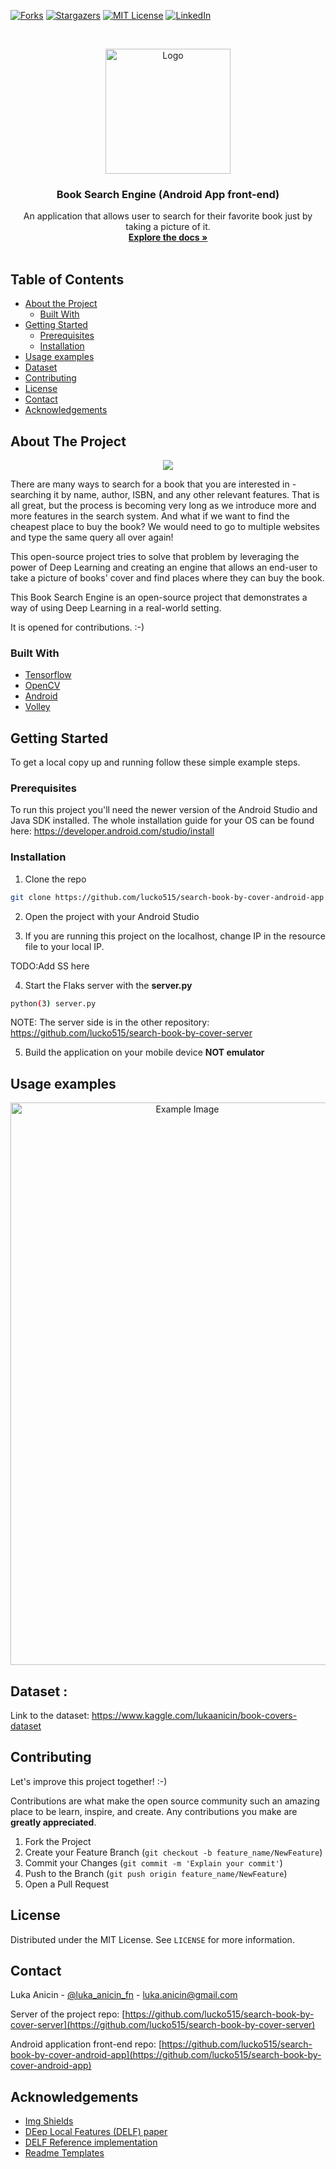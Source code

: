 [![Forks][forks-shield]][forks-url]
[![Stargazers][stars-shield]][stars-url]
[![MIT License][license-shield]][license-url]
[![LinkedIn][linkedin-shield]][linkedin-url]



<!-- PROJECT LOGO -->
<br />
<p align="center">
  <a href="https://github.com/lucko515/search-book-by-cover-server">
    <img src="readme_mats/Icon.png" alt="Logo" width="200" height="200">
  </a>

  <h3 align="center">Book Search Engine (Android App front-end)</h3>

  <p align="center">
    An application that allows user to search for their favorite book just by taking a picture of it.
    <br />
    <a href="https://github.com/lucko515/search-book-by-cover-server"><strong>Explore the docs »</strong></a>
    <br />
    <br />
  </p>
</p>



<!-- TABLE OF CONTENTS -->
## Table of Contents

* [About the Project](#about-the-project)
  * [Built With](#built-with)
* [Getting Started](#getting-started)
  * [Prerequisites](#prerequisites)
  * [Installation](#installation)
* [Usage examples](#usage-examples)
* [Dataset](#dataset)
* [Contributing](#contributing)
* [License](#license)
* [Contact](#contact)
* [Acknowledgements](#acknowledgements)



<!-- ABOUT THE PROJECT -->
## About The Project

<p align="center">
<img src="readme_mats/project_demo.gif"></img>
</p>

There are many ways to search for a book that you are interested in -  searching it by name, author, ISBN, and any other relevant features. That is all great, but the process is becoming very long as we introduce more and more features in the search system. And what if we want to find the cheapest place to buy the book? We would need to go to multiple websites and type the same query all over again! 

This open-source project tries to solve that problem by leveraging the power of Deep Learning and creating an engine that allows an end-user to take a picture of books' cover and find places where they can buy the book. 

This Book Search Engine is an open-source project that demonstrates a way of using Deep Learning in a real-world setting. 

It is opened for contributions. :-)


### Built With
* [Tensorflow](https://www.tensorflow.org/)
* [OpenCV](https://opencv.org/)
* [Android](https://developer.android.com/guide)
* [Volley](https://developer.android.com/training/volley)



<!-- GETTING STARTED -->
## Getting Started

To get a local copy up and running follow these simple example steps.

### Prerequisites

To run this project you'll need the newer version of the Android Studio and Java SDK installed.
The whole installation guide for your OS can be found here: https://developer.android.com/studio/install

### Installation

1. Clone the repo
```sh
git clone https://github.com/lucko515/search-book-by-cover-android-app.git
```
2. Open the project with your Android Studio

3. If you are running this project on the localhost, change IP in the resource file to your local IP.

TODO:Add SS here

4. Start the Flaks server with the **server.py**
```sh
python(3) server.py
```
NOTE: The server side is in the other repository: https://github.com/lucko515/search-book-by-cover-server

5. Build the application on your mobile device **NOT emulator**


<!-- USAGE EXAMPLES -->
## Usage examples

<p align="center"> 
   <img src="readme_mats/book_search_examples.jpg" alt="Example Image" width="550" height="900">
</p>
  
<!-- DATASET -->
## Dataset :

Link to the dataset: https://www.kaggle.com/lukaanicin/book-covers-dataset

<!-- CONTRIBUTING -->
## Contributing

Let's improve this project together! :-)

Contributions are what make the open source community such an amazing place to be learn, inspire, and create. Any contributions you make are **greatly appreciated**. 

1. Fork the Project
2. Create your Feature Branch (`git checkout -b feature_name/NewFeature`)
3. Commit your Changes (`git commit -m 'Explain your commit'`)
4. Push to the Branch (`git push origin feature_name/NewFeature`)
5. Open a Pull Request



<!-- LICENSE -->
## License

Distributed under the MIT License. See `LICENSE` for more information.



<!-- CONTACT -->
## Contact

Luka Anicin - [@luka_anicin_fn](https://twitter.com/luka_anicin_fn) - luka.anicin@gmail.com

Server of the project repo: [https://github.com/lucko515/search-book-by-cover-server](https://github.com/lucko515/search-book-by-cover-server)

Android application front-end repo: [https://github.com/lucko515/search-book-by-cover-android-app](https://github.com/lucko515/search-book-by-cover-android-app)



<!-- ACKNOWLEDGEMENTS -->
## Acknowledgements
* [Img Shields](https://shields.io)
* [DEep Local Features (DELF) paper](https://arxiv.org/pdf/1612.06321.pdf)
* [DELF Reference implementation](https://www.dlology.com/blog/easy-landmark-image-recognition-with-tensorflow-hub-delf-module/)
* [Readme Templates](https://github.com/othneildrew)





<!-- MARKDOWN LINKS & IMAGES -->
[forks-shield]: https://img.shields.io/github/forks/lucko515/search-book-by-cover-android-app.svg?style=flat-square
[forks-url]: https://github.com/othneildrew/search-book-by-cover-android-app/network/members
[stars-shield]: https://img.shields.io/github/stars/lucko515/search-book-by-cover-android-app.svg?style=flat-square
[stars-url]: https://github.com/othneildrew/search-book-by-cover-android-app/stargazers
[license-shield]: https://img.shields.io/github/license/lucko515/search-book-by-cover-android-app.svg?style=flat-square
[license-url]: https://github.com/lucko515/search-book-by-cover-android-app/blob/master/LICENSE.txt
[linkedin-shield]: https://img.shields.io/badge/-LinkedIn-black.svg?style=flat-square&logo=linkedin&colorB=555
[linkedin-url]: https://www.linkedin.com/in/luka-anicin/
